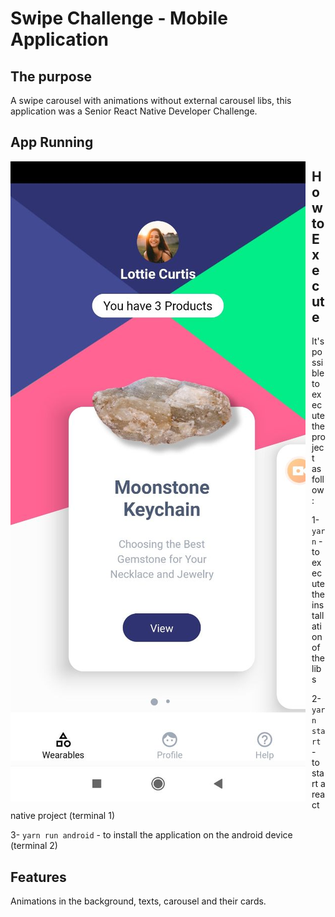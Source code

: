 # Swipe Challenge - Mobile Application

## The purpose
A swipe carousel with animations without external carousel libs, this application was a Senior React Native Developer Challenge.

## App Running
<img src="https://github.com/Gisleude/swipechallengeapp/blob/master/assets/1.jpeg"
     alt="First Image"
     style="float: left; margin-right: 10px;" />
## How to Execute
It's possible to execute the project as follow:

1- `yarn` - to execute the installation of the libs

2- `yarn start` - to start a react native project (terminal 1)

3- `yarn run android` - to install the application on the android device (terminal 2)

## Features
Animations in the background, texts, carousel and their cards.
